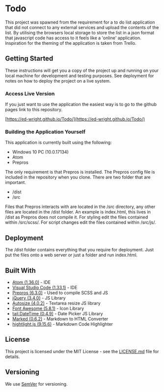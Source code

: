 # Todo

This project was spawned from the requirement for a to do list application that did not connect to any external services and upload the contents of the list. By utilising the browsers local storage to store the list in a json format that javascript code has access to it feels like a 'online' application. Inspiration for the theming of the application is taken from Trello.

## Getting Started

These instructions will get you a copy of the project up and running on your local machine for development and testing purposes. See deployment for notes on how to deploy the project on a live system.

### Access Live Version

If you just want to use the application the easiest way is to go to the github pages link to this repository.

[https://ed-wright.github.io/Todo/](https://ed-wright.github.io/Todo/)

### Building the Application Yourself

This application is currently built using the following:

- Windows 10 PC (10.0.17134)
- Atom
- Prepros

The only requirement is that Prepros is installed. The Prepros config file is included in the repository when you clone. There are two folder that are important.

- /dist
- /src

Files that Prepros interacts with are located in the /src directory, any other files are located in the /dist folder. An example is index.html, this lives in /dist as Prepros does not compile it. For styling edit the files contained within /src/scss/. For script changes edit the files contained within /src/js/.

## Deployment

The /dist folder contains everything that you require for deployment. Just put the files onto a web server or just a folder and run index.html.

## Built With

- [Atom (1.36.0)](https://atom.io/) - IDE
- [Visual Studio Code (1.33.1)](https://code.visualstudio.com/) - IDE
- [Prepros (6.3.0)](https://prepros.io/) - Used to compile SCSS and JS
- [jQuery (3.4.0)](https://jquery.com/) - JS Library
- [Autosize (4.0.2)](http://www.jacklmoore.com/autosize/) - Textarea resize JS library
- [Font Awesome (5.8.1)](https://fontawesome.com/) - Icon Library
- [tail.DateTime (0.4.9)](https://github.com/pytesNET/tail.DateTime) - Date Picker JS Library
- [Marked (0.6.2)](https://github.com/markedjs/marked/) - Markdown to HTML Converter
- [hightlight.js (9.15.6)](https://highlightjs.org/) - Markdown Code Highlighter

## License

This project is licensed under the MIT License - see the [LICENSE.md](LICENSE.md) file for details.

## Versioning

We use [SemVer](http://semver.org/) for versioning.
